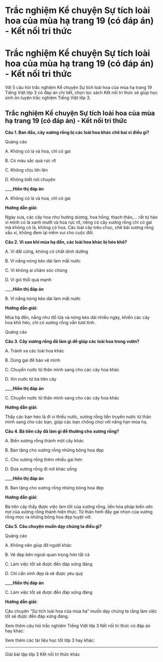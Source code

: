 # Trắc nghiệm Kể chuyện Sự tích loài hoa của mùa hạ trang 19 (có đáp án) - Kết nối tri thức

# Trắc nghiệm Kể chuyện Sự tích loài hoa của mùa hạ trang 19 (có đáp án) - Kết nối tri thức

Với 5 câu hỏi trắc nghiệm Kể chuyện Sự tích loài hoa của mùa hạ trang 19 Tiếng Việt lớp 3 có đáp án chi tiết, chọn lọc sách Kết nối tri thức sẽ giúp học sinh ôn luyện trắc nghiệm Tiếng Việt lớp 3.

## Trắc nghiệm Kể chuyện Sự tích loài hoa của mùa hạ trang 19 (có đáp án) - Kết nối tri thức

**Câu 1. Ban đầu, cây xương rồng bị các loài hoa khác chê bai vì điều gì?**

Quảng cáo

A. Không có lá và hoa, chỉ có gai

B. Có màu sắc quá rực rỡ

C. Không chịu lớn lên

D. Không biết nói chuyện

____**Hiển thị đáp án**

A. Không có lá và hoa, chỉ có gai

**Hướng dẫn giải:**

Ngày xưa, các cây hoa như hướng dương, hoa hồng, thạch thảo,... rất tự hào vì mình có lá xanh mướt và hoa rực rỡ, riêng có cây xương rồng chỉ có gai mà không có lá, không có hoa. Các loài cây trêu chọc, chê bài xương rồng xấu xí, không đem lại niềm vui cho cuộc đời.

**Câu 2. Vì sao khi mùa hạ đến, các loài hoa khác bị héo khô?**

A. Vì đất cứng, không có chất dinh dưỡng

B. Vì nắng nóng kéo dài làm mất nước

C. Vì không ai chăm sóc chúng

D. Vì gió thổi quá mạnh

____**Hiển thị đáp án**

B. Vì nắng nóng kéo dài làm mất nước

**Hướng dẫn giải:**

Mùa hạ đến, nắng như đổ lửa và nóng kéo dài nhiều ngày, khiến các cây hoa khô héo, chỉ có xương rồng vẫn tươi tỉnh.

Quảng cáo

**Câu 3. Cây xương rồng đã làm gì để giúp các loài hoa trong vườn?**

A. Tránh xa các loài hoa khác

B. Dùng gai để bảo vệ mình

C. Chuyển nước từ thân mình sang cho các cây hoa khác

D. Xin nước từ bà tiên cây

____**Hiển thị đáp án**

C. Chuyển nước từ thân mình sang cho các cây hoa khác

**Hướng dẫn giải:**

Thấy các bạn héo lả đi vì thiếu nước, xương rồng liền truyền nước từ thân mình sang cho các bạn, giúp các bạn chống chọi với nắng hạn mùa hạ.

**Câu 4. Bà tiên cây đã làm gì để thưởng cho xương rồng?**

A. Biến xương rồng thành một cây khác

B. Ban tặng cho xương rồng những bông hoa đẹp

C. Cho xương rồng thêm nhiều gai hơn

D. Đưa xương rồng đi nơi khác sống

____**Hiển thị đáp án**

B. Ban tặng cho xương rồng những bông hoa đẹp

**Hướng dẫn giải:**

Bà tiên cây thấy được việc làm tốt của xương rồng, liền hóa pháp biến ước mơ của xương rồng thành hiện thực. Từ thân hình đầy gai nhọn của xương rồng mọc ra những bông hoa đẹp tuyệt vời.

**Câu 5. Câu chuyện muốn dạy chúng ta điều gì?**

Quảng cáo

A. Không nên giúp đỡ người khác

B. Vẻ đẹp bên ngoài quan trọng hơn tất cả

C. Làm việc tốt sẽ được đền đáp xứng đáng

D. Chỉ cần xinh đẹp là sẽ được yêu quý

____**Hiển thị đáp án**

C. Làm việc tốt sẽ được đền đáp xứng đáng

**Hướng dẫn giải:**

Câu chuyện “Sự tích loài hoa của mùa hạ” muốn dạy chúng ta rằng làm việc tốt sẽ được đền đáp xứng đáng.

Xem thêm câu hỏi trắc nghiệm Tiếng Việt lớp 3 Kết nối tri thức có đáp án hay khác:

Xem thêm các tài liệu học tốt lớp 3 hay khác:

* * *

Giải bài tập lớp 3 Kết nối tri thức khác
